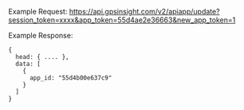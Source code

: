 Example Request: https://api.gpsinsight.com/v2/apiapp/update?session_token=xxxx&app_token=55d4ae2e36663&new_app_token=1

Example Response:

    {
      head: { .... },
      data: [
        {
          app_id: "55d4b00e637c9"
        }
      ]
    }
